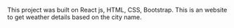 This project was built on React js, HTML, CSS, Bootstrap. This is an website to get weather details based on the city name. 
